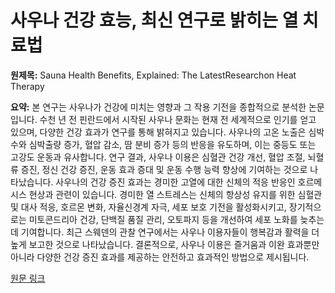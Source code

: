 # 사우나 건강 효능, 최신 연구로 밝히는 열 치료법

**원제목:** Sauna Health Benefits, Explained: The LatestResearchon Heat Therapy

**요약:** 본 연구는 사우나가 건강에 미치는 영향과 그 작용 기전을 종합적으로 분석한 논문입니다.  수천 년 전 핀란드에서 시작된 사우나 문화는 현재 전 세계적으로 인기를 얻고 있으며, 다양한 건강 효과가 연구를 통해 밝혀지고 있습니다. 사우나의 고온 노출은 심박수와 심박출량 증가, 혈압 감소, 땀 분비 증가 등의 반응을 유도하며, 이는 중등도 또는 고강도 운동과 유사합니다.  연구 결과, 사우나 이용은 심혈관 건강 개선, 혈압 조절, 뇌혈류 증진, 정신 건강 증진, 운동 효과 증대 및 운동 수행 능력 향상에 기여하는 것으로 나타났습니다.  사우나의 건강 증진 효과는 경미한 고열에 대한 신체의 적응 반응인 호르메시스 현상과 관련이 있습니다.  경미한 열 스트레스는 신체의 항상성 유지를 위한 심혈관 및 대사 적응, 호르몬 변화, 자율신경계 자극, 세포 보호 기전을 활성화시키고, 장기적으로는 미토콘드리아 건강, 단백질 품질 관리, 오토파지 등을 개선하여 세포 노화를 늦추는 데 기여합니다.  최근 스웨덴의 관찰 연구에서는 사우나 이용자들이 행복감과 활력을 더 높게 보고한 것으로 나타났습니다.  결론적으로, 사우나 이용은 즐거움과 이완 효과뿐만 아니라 다양한 건강 증진 효과를 제공하는 안전하고 효과적인 방법으로 제시됩니다.

[원문 링크](https://www.qualialife.com/sauna-health-benefits)
